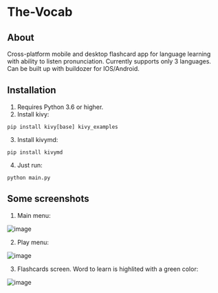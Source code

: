 # The-Vocab

## About
Cross-platform mobile and desktop flashcard app for language learning with ability to listen pronunciation.
Currently supports only 3 languages. Can be built up with buildozer for IOS/Android.

## Installation
1. Requires Python 3.6 or higher.
2. Install kivy:
```
pip install kivy[base] kivy_examples
```
3. Install kivymd:
```
pip install kivymd
```
4. Just run: 
```
python main.py
```
## Some screenshots

1. Main menu:

![image](https://user-images.githubusercontent.com/25304547/140201164-590c71f4-da39-44c8-955e-a71a681f8769.png)

2. Play menu:

![image](https://user-images.githubusercontent.com/25304547/140201436-2b9de870-dc4f-46bf-85be-bb2ce0e1c0da.png)

3. Flashcards screen. Word  to learn is highlited with a green color:

![image](https://user-images.githubusercontent.com/25304547/140207496-d9b80272-0047-4bf9-880f-db6db42d0c86.png)


